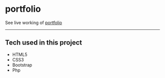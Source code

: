 # portfolio
See live working of [portfolio](https://shivam-kumar-portfolio.netlify.app/)
<hr/>

## Tech used in this project
* HTML5
* CSS3
* Bootstrap
* Php
